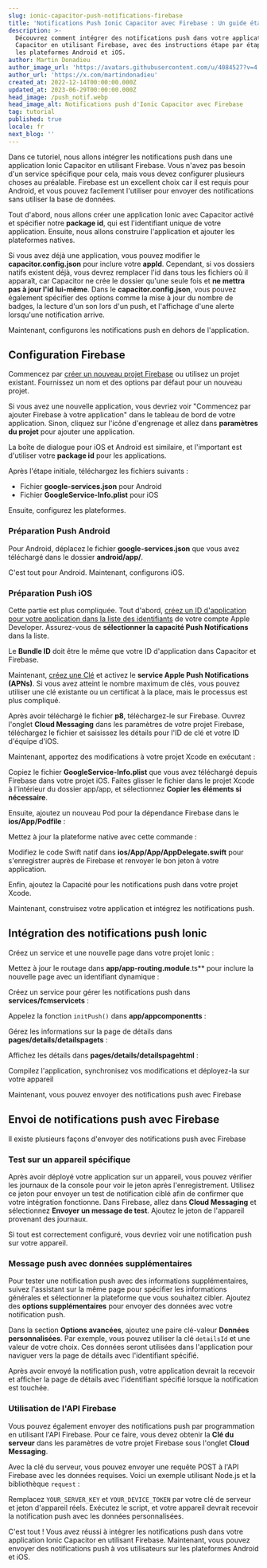 ```yaml
---
slug: ionic-capacitor-push-notifications-firebase
title: 'Notifications Push Ionic Capacitor avec Firebase : Un guide étape par étape'
description: >-
  Découvrez comment intégrer des notifications push dans votre application Ionic
  Capacitor en utilisant Firebase, avec des instructions étape par étape pour
  les plateformes Android et iOS.
author: Martin Donadieu
author_image_url: 'https://avatars.githubusercontent.com/u/4084527?v=4'
author_url: 'https://x.com/martindonadieu'
created_at: 2022-12-14T00:00:00.000Z
updated_at: 2023-06-29T00:00:00.000Z
head_image: /push_notif.webp
head_image_alt: Notifications push d'Ionic Capacitor avec Firebase
tag: tutorial
published: true
locale: fr
next_blog: ''
---
```


Dans ce tutoriel, nous allons intégrer les notifications push dans une application Ionic Capacitor en utilisant Firebase. Vous n'avez pas besoin d'un service spécifique pour cela, mais vous devez configurer plusieurs choses au préalable. Firebase est un excellent choix car il est requis pour Android, et vous pouvez facilement l'utiliser pour envoyer des notifications sans utiliser la base de données.

Tout d'abord, nous allons créer une application Ionic avec Capacitor activé et spécifier notre **package id**, qui est l'identifiant unique de votre application. Ensuite, nous allons construire l'application et ajouter les plateformes natives.

Si vous avez déjà une application, vous pouvez modifier le **capacitor.config.json** pour inclure votre **appId**. Cependant, si vos dossiers natifs existent déjà, vous devrez remplacer l'id dans tous les fichiers où il apparaît, car Capacitor ne crée le dossier qu'une seule fois et **ne mettra pas à jour l'id lui-même**. Dans le **capacitor.config.json**, vous pouvez également spécifier des options comme la mise à jour du nombre de badges, la lecture d'un son lors d'un push, et l'affichage d'une alerte lorsqu'une notification arrive.

Maintenant, configurons les notifications push en dehors de l'application.

## Configuration Firebase

Commencez par [créer un nouveau projet Firebase](https://firebase.google.com/) ou utilisez un projet existant. Fournissez un nom et des options par défaut pour un nouveau projet.

Si vous avez une nouvelle application, vous devriez voir "Commencez par ajouter Firebase à votre application" dans le tableau de bord de votre application. Sinon, cliquez sur l'icône d'engrenage et allez dans **paramètres du projet** pour ajouter une application.

La boîte de dialogue pour iOS et Android est similaire, et l'important est d'utiliser votre **package id** pour les applications.

Après l'étape initiale, téléchargez les fichiers suivants :

- Fichier **google-services.json** pour Android
- Fichier **GoogleService-Info.plist** pour iOS

Ensuite, configurez les plateformes.

### Préparation Push Android

Pour Android, déplacez le fichier **google-services.json** que vous avez téléchargé dans le dossier **android/app/**.

C'est tout pour Android. Maintenant, configurons iOS.

### Préparation Push iOS

Cette partie est plus compliquée. Tout d'abord, [créez un ID d'application pour votre application dans la liste des identifiants](https://developer.apple.com/account/resources/identifiers/list/) de votre compte Apple Developer. Assurez-vous de **sélectionner la capacité Push Notifications** dans la liste.

Le **Bundle ID** doit être le même que votre ID d'application dans Capacitor et Firebase.

Maintenant, [créez une Clé](https://developer.apple.com/account/resources/authkeys/list/) et activez le **service Apple Push Notifications (APNs)**. Si vous avez atteint le nombre maximum de clés, vous pouvez utiliser une clé existante ou un certificat à la place, mais le processus est plus compliqué.

Après avoir téléchargé le fichier **p8**, téléchargez-le sur Firebase. Ouvrez l'onglet **Cloud Messaging** dans les paramètres de votre projet Firebase, téléchargez le fichier et saisissez les détails pour l'ID de clé et votre ID d'équipe d'iOS.

Maintenant, apportez des modifications à votre projet Xcode en exécutant :

Copiez le fichier **GoogleService-Info.plist** que vous avez téléchargé depuis Firebase dans votre projet iOS. Faites glisser le fichier dans le projet Xcode à l'intérieur du dossier app/app, et sélectionnez **Copier les éléments si nécessaire**.

Ensuite, ajoutez un nouveau Pod pour la dépendance Firebase dans le **ios/App/Podfile** :

Mettez à jour la plateforme native avec cette commande :

Modifiez le code Swift natif dans **ios/App/App/AppDelegate.swift** pour s'enregistrer auprès de Firebase et renvoyer le bon jeton à votre application.

Enfin, ajoutez la Capacité pour les notifications push dans votre projet Xcode.

Maintenant, construisez votre application et intégrez les notifications push.

## Intégration des notifications push Ionic

Créez un service et une nouvelle page dans votre projet Ionic :

Mettez à jour le routage dans **app/app-routing.module**.ts** pour inclure la nouvelle page avec un identifiant dynamique :

Créez un service pour gérer les notifications push dans **services/fcmservicets** :

Appelez la fonction `initPush()` dans **app/appcomponentts** :

Gérez les informations sur la page de détails dans **pages/details/detailspagets** :

Affichez les détails dans **pages/details/detailspagehtml** :

Compilez l'application, synchronisez vos modifications et déployez-la sur votre appareil

Maintenant, vous pouvez envoyer des notifications push avec Firebase

## Envoi de notifications push avec Firebase

Il existe plusieurs façons d'envoyer des notifications push avec Firebase

### Test sur un appareil spécifique

Après avoir déployé votre application sur un appareil, vous pouvez vérifier les journaux de la console pour voir le jeton après l'enregistrement. Utilisez ce jeton pour envoyer un test de notification ciblé afin de confirmer que votre intégration fonctionne. Dans Firebase, allez dans **Cloud Messaging** et sélectionnez **Envoyer un message de test**. Ajoutez le jeton de l'appareil provenant des journaux.

Si tout est correctement configuré, vous devriez voir une notification push sur votre appareil.

### Message push avec données supplémentaires

Pour tester une notification push avec des informations supplémentaires, suivez l'assistant sur la même page pour spécifier les informations générales et sélectionner la plateforme que vous souhaitez cibler. Ajoutez des **options supplémentaires** pour envoyer des données avec votre notification push.

Dans la section **Options avancées**, ajoutez une paire clé-valeur **Données personnalisées**. Par exemple, vous pouvez utiliser la clé `detailsId` et une valeur de votre choix. Ces données seront utilisées dans l'application pour naviguer vers la page de détails avec l'identifiant spécifié.

Après avoir envoyé la notification push, votre application devrait la recevoir et afficher la page de détails avec l'identifiant spécifié lorsque la notification est touchée.

### Utilisation de l'API Firebase

Vous pouvez également envoyer des notifications push par programmation en utilisant l'API Firebase. Pour ce faire, vous devez obtenir la **Clé du serveur** dans les paramètres de votre projet Firebase sous l'onglet **Cloud Messaging**.

Avec la clé du serveur, vous pouvez envoyer une requête POST à l'API Firebase avec les données requises. Voici un exemple utilisant Node.js et la bibliothèque `request` :

Remplacez `YOUR_SERVER_KEY` et `YOUR_DEVICE_TOKEN` par votre clé de serveur et jeton d'appareil réels. Exécutez le script, et votre appareil devrait recevoir la notification push avec les données personnalisées.

C'est tout ! Vous avez réussi à intégrer les notifications push dans votre application Ionic Capacitor en utilisant Firebase. Maintenant, vous pouvez envoyer des notifications push à vos utilisateurs sur les plateformes Android et iOS.